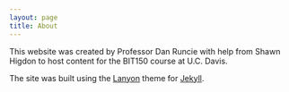 ```yaml
---
layout: page
title: About
---
```


<p class="message">
  This website was created by Professor Dan Runcie with help from Shawn Higdon to host content for the BIT150 course at U.C. Davis.
</p>

The site was built using the [Lanyon](http://lanyon.getpoole.com) theme for [Jekyll](http://jekyllrb.com).
